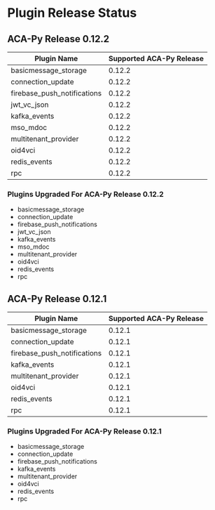 # Plugin Release Status
## ACA-Py Release 0.12.2

| Plugin Name | Supported ACA-Py Release |
| --- | --- |
|basicmessage_storage | 0.12.2|
|connection_update | 0.12.2|
|firebase_push_notifications | 0.12.2|
|jwt_vc_json | 0.12.2|
|kafka_events | 0.12.2|
|mso_mdoc | 0.12.2|
|multitenant_provider | 0.12.2|
|oid4vci | 0.12.2|
|redis_events | 0.12.2|
|rpc | 0.12.2| 

### Plugins Upgraded For ACA-Py Release 0.12.2 
 - basicmessage_storage 
 - connection_update 
 - firebase_push_notifications 
 - jwt_vc_json 
 - kafka_events 
 - mso_mdoc 
 - multitenant_provider 
 - oid4vci 
 - redis_events 
 - rpc 

## ACA-Py Release 0.12.1

| Plugin Name | Supported ACA-Py Release |
| --- | --- |
|basicmessage_storage | 0.12.1|
|connection_update | 0.12.1|
|firebase_push_notifications | 0.12.1|
|kafka_events | 0.12.1|
|multitenant_provider | 0.12.1|
|oid4vci | 0.12.1|
|redis_events | 0.12.1|
|rpc | 0.12.1|

### Plugins Upgraded For ACA-Py Release 0.12.1

- basicmessage_storage
- connection_update
- firebase_push_notifications
- kafka_events
- multitenant_provider
- oid4vci
- redis_events
- rpc
